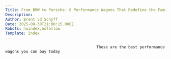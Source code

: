 ```yaml
---
Title: From BMW to Porsche: 8 Performance Wagons That Redefine the Family Car
Description: 
Author: Brent vd Schyff
Date: 2025-08-30T21:00:15.000Z
Robots: noindex,nofollow
Template: index
---
```


                                            These are the best performance wagons you can buy today
                                        